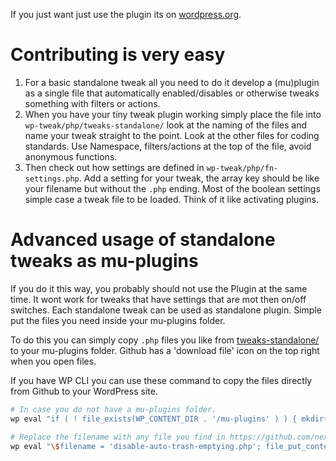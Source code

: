 If you just want just use the plugin its on [wordpress.org](https://wordpress.org/tweakmaster).

# Contributing is very easy

1. For a basic standalone tweak all you need to do it develop a (mu)plugin as a single file that automatically enabled/disables or otherwise tweaks something with filters or actions.
1. When you have your tiny tweak plugin working simply place the file into `wp-tweak/php/tweaks-standalone/` look at the naming of the files and name your tweak straight to the point. Look at the other files for coding standards. Use Namespace, filters/actions at the top of the file, avoid anonymous functions.
1. Then check out how settings are defined in `wp-tweak/php/fn-settings.php`. Add a setting for your tweak, the array key should be like your filename but without the `.php` ending. Most of the boolean settings simple case a tweak file to be loaded. Think of it like activating plugins.

# Advanced usage of standalone tweaks as mu-plugins

If you do it this way, you probably should not use the Plugin at the same time. It wont work for tweaks that have settings that are mot then on/off switches. Each standalone tweak can be used as standalone plugin. Simple put the files you need inside your mu-plugins folder.

To do this you can simply copy `.php` files you like from [tweaks-standalone/](https://github.com/nextgenthemes/wp-tweak/tree/master/php/tweaks-standalone) to your mu-plugins folder. Github has a 'download file' icon on the top right when you open files.

If you have WP CLI you can use these command to copy the files directly from Github to your WordPress site.

```sh
# In case you do not have a mu-plugins folder.
wp eval "if ( ! file_exists(WP_CONTENT_DIR . '/mu-plugins' ) ) { mkdir(WP_CONTENT_DIR . '/mu-plugins', 0755, true); }"

# Replace the filename with any file you find in https://github.com/nextgenthemes/wp-tweak/tree/master/php/tweaks-standalone/
wp eval "\$filename = 'disable-auto-trash-emptying.php'; file_put_contents( WP_CONTENT_DIR . '/mu-plugins/' . \$filename, file_get_contents( 'https://raw.githubusercontent.com/nextgenthemes/wp-tweak/refs/heads/master/php/tweaks-standalone/' . \$filename ) );"
```
